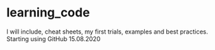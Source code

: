 # learning_code
I will include, cheat sheets, my first trials, examples and best practices.
Starting using GitHub 15.08.2020
